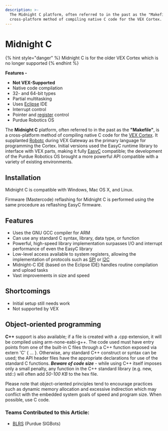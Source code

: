 ```yaml
---
description: >-
  The Midnight C platform, often referred to in the past as the "Makefile", is a
  cross-platform method of compiling native C code for the VEX Cortex.
---
```


# Midnight C

{% hint style="danger" %}
Midnight C is for the older VEX Cortex which is no longer supported
{% endhint %}

**Features -**

* **Not VEX-Supported**
* Native code compilation
* 32- and 64-bit types
* Partial multitasking
* Uses [Eclipse](https://www.eclipse.org/) IDE
* Interrupt control
* Pointer and [register](../register-programming.md) control
* Purdue Robotics OS

The **Midnight C** platform, often referred to in the past as the **"Makefile"**, is a cross-platform method of compiling native C code for the [VEX Cortex](../../electronics/legacy/vex-cortex.md). It supplanted [Robotc](robotc.md) during VEX Gateway as the primary language for programming the Cortex. Initial versions used the EasyC runtime library to interface with VEX parts, making it fully [EasyC](easyc.md) compatible; the development of the Purdue Robotics OS brought a more powerful API compatible with a variety of existing environments.

## Installation

Midnight C is compatible with Windows, Mac OS X, and Linux.

Firmware \(Mastercode\) reflashing for Midnight C is performed using the same procedure as reflashing EasyC firmware.

## Features

* Uses the GNU GCC compiler for ARM
* Can use any standard C syntax, library, data type, or function
* Powerful, high-speed library implementation surpasses I/O and interrupt performance of even the EasyC library
* Low-level access available to system registers, allowing the implementation of protocols such as [SPI](../../electronics/general/spi.md) or [I2C](../../electronics/general/i2c.md)
* Midnight-C IDE \(based on the Eclipse IDE\) handles routine compilation and upload tasks
* Vast improvements in size and speed

## Shortcomings

* Initial setup still needs work
* Not supported by VEX

## Object-oriented programming

**C++** support is also available; if a file is created with a .cpp extension, it will be compiled using arm-none-eabi-g++. The code used must have entry points from one of the built-in C files through a C++ function exposed via extern 'C' { ... }. Otherwise, any standard C++ construct or syntax can be used; the API header files have the appropriate declarations for use of the standard C functions. _**Beware of code size**_ - while using C++ itself imposes only a small penalty, any function in the C++ standard library \(e.g. new, std::\) will often add _50-100 KB_ to the hex file.

Please note that object-oriented principles tend to encourage practices such as dynamic memory allocation and excessive indirection which may conflict with the embedded system goals of speed and program size. When possible, use C code.

### Teams Contributed to this Article:

* [BLRS](https://purduesigbots.com/) \(Purdue SIGBots\)

